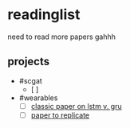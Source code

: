 # readinglist
need to read more papers gahhh

## projects
* \#scgat
  - [ ] 
* \#wearables
  - [ ] [classic paper on lstm v. gru](http://proceedings.mlr.press/v37/jozefowicz15.pdf)
  - [ ] [paper to replicate](https://doi.org/10.1038/s41591-021-01335-4)
